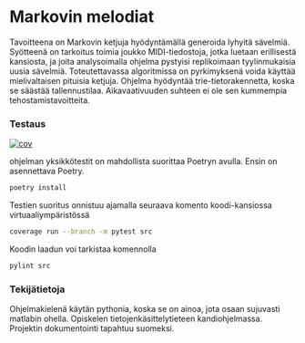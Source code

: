 # Markovin melodiat
Tavoitteena on Markovin ketjuja hyödyntämällä generoida lyhyitä sävelmiä. Syötteenä on tarkoitus toimia joukko MIDI-tiedostoja, jotka luetaan erillisestä kansiosta, ja joita analysoimalla ohjelma pystyisi replikoimaan tyylinmukaisia uusia sävelmiä. Toteutettavassa algoritmissa on pyrkimyksenä voida käyttää mielivaltaisen pituisia ketjuja. Ohjelma hyödyntää trie-tietorakennetta, koska se säästää tallennustilaa. Aikavaativuuden suhteen ei ole sen kummempia tehostamistavoitteita.

### Testaus
[![cov](https://pmsainio.github.io/tiralabra/badges/coverage.svg)](https://github.com/pmsainio/tiralabra/actions)

ohjelman yksikkötestit on mahdollista suorittaa Poetryn avulla. Ensin on asennettava Poetry.
```bash
poetry install
```
Testien suoritus onnistuu ajamalla seuraava komento koodi-kansiossa virtuaaliympäristössä
```bash
coverage run --branch -m pytest src
```

Koodin laadun voi tarkistaa komennolla
```bash
pylint src
```

### Tekijätietoja
Ohjelmakielenä käytän pythonia, koska se on ainoa, jota osaan sujuvasti matlabin ohella. Opiskelen tietojenkäsittelytieteen kandiohjelmassa. Projektin dokumentointi tapahtuu suomeksi.
